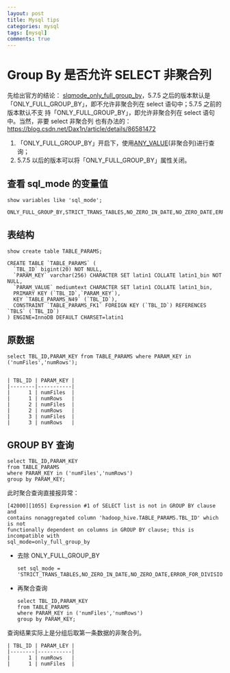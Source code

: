 ```yaml
---
layout: post
title: Mysql tips
categories: mysql
tags: [mysql]
comments: true
---
```



# Group By 是否允许 SELECT 非聚合列

先给出官方的结论： [slqmode\_only\_full\_group\_by](https://dev.mysql.com/doc/refman/5.7/en/sql-mode.html#sqlmode_only_full_group_by)，5.7.5 之后的版本默认是
「ONLY\_FULL\_GROUP\_BY」，即不允许非聚合列在 select 语句中；5.7.5 之前的版本默认不支
持「ONLY\_FULL\_GROUP\_BY」，即允许非聚合列在 select 语句中。当然，非要 select 非聚合列
也有办法的：<https://blog.csdn.net/Dax1n/article/details/86581472>

1.  「ONLY\_FULL\_GROUP\_BY」开启下，使用[ANY\_VALUE](https://dev.mysql.com/doc/refman/5.7/en/miscellaneous-functions.html#function_any-value)(非聚合列)进行查询；
2.  5.7.5 以后的版本可以将「ONLY\_FULL\_GROUP\_BY」属性关闭。


## 查看 sql\_mode 的变量值

    show variables like 'sql_mode';

    ONLY_FULL_GROUP_BY,STRICT_TRANS_TABLES,NO_ZERO_IN_DATE,NO_ZERO_DATE,ERROR_FOR_DIVISION_BY_ZERO,NO_AUTO_CREATE_USER,NO_ENGINE_SUBSTITUTION


## 表结构

    show create table TABLE_PARAMS;

    CREATE TABLE `TABLE_PARAMS` (
      `TBL_ID` bigint(20) NOT NULL,
      `PARAM_KEY` varchar(256) CHARACTER SET latin1 COLLATE latin1_bin NOT NULL,
      `PARAM_VALUE` mediumtext CHARACTER SET latin1 COLLATE latin1_bin,
      PRIMARY KEY (`TBL_ID`,`PARAM_KEY`),
      KEY `TABLE_PARAMS_N49` (`TBL_ID`),
      CONSTRAINT `TABLE_PARAMS_FK1` FOREIGN KEY (`TBL_ID`) REFERENCES `TBLS` (`TBL_ID`)
    ) ENGINE=InnoDB DEFAULT CHARSET=latin1


## 原数据

    select TBL_ID,PARAM_KEY from TABLE_PARAMS where PARAM_KEY in ('numFiles','numRows');

    
    | TBL_ID | PARAM_KEY |
    |--------|-----------|
    |      1 | numFiles  |
    |      1 | numRows   |
    |      2 | numFiles  |
    |      2 | numRows   |
    |      3 | numFiles  |
    |      3 | numRows   |


## GROUP BY 查询

    select TBL_ID,PARAM_KEY
    from TABLE_PARAMS
    where PARAM_KEY in ('numFiles','numRows')
    group by PARAM_KEY;

此时聚合查询直接报异常：

    [42000][1055] Expression #1 of SELECT list is not in GROUP BY clause and
    contains nonaggregated column 'hadoop_hive.TABLE_PARAMS.TBL_ID' which is not
    functionally dependent on columns in GROUP BY clause; this is incompatible with
    sql_mode=only_full_group_by 

-   去除 ONLY\_FULL\_GROUP\_BY
    
        set sql_mode = 'STRICT_TRANS_TABLES,NO_ZERO_IN_DATE,NO_ZERO_DATE,ERROR_FOR_DIVISION_BY_ZERO,NO_AUTO_CREATE_USER,NO_ENGINE_SUBSTITUTION';
-   再聚合查询
    
        select TBL_ID,PARAM_KEY
        from TABLE_PARAMS
        where PARAM_KEY in ('numFiles','numRows')
        group by PARAM_KEY;

查询结果实际上是分组后取第一条数据的非聚合列。

    | TBL_ID | PARAM_LEY |
    |--------|-----------|
    |      1 | numRows   |
    |      1 | numFiles  |

